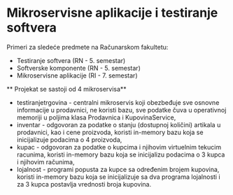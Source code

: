 # Mikroservisne aplikacije i testiranje softvera

Primeri za sledeće predmete na Računarskom fakultetu: 

- Testiranje softvera (RN - 5. semestar)
- Softverske komponente (RN - 5. semestar)
- Mikroservisne aplikacije (RI - 7. semestar)


** Projekat se sastoji od 4 mikroservisa**

- testiranjetrgovina - centralni mikroservis koji obezbeđuje sve osnovne informacije u prodavnici, ne koristi bazu, sve podatke čuva u operativnoj memoriji u poljima klasa Prodavnica i KupovinaService,
- inventar - odgovoran za podatke o stanju (dostupnoj količini) artikala u prodavnici, kao i cene proizvoda, koristi in-memory bazu koja se inicijalizuje  podacima o 4 proizvoda,
- kupac - odgovoran za podatke o kupcima i njihovim virtuelnim tekucim racunima, koristi in-memory bazu koja se inicijalizu podacima o 3 kupca i njihovim računima,
- lojalnost - programi popusta za kupce sa određenim brojem kupovina, koristi in-memory bazu koja se inicijalizuje sa dva programa lojalnosti i za 3 kupca postavlja vrednosti broja kupovina. 
